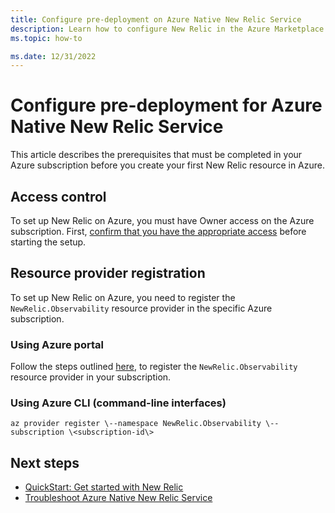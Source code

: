 ```yaml
---
title: Configure pre-deployment on Azure Native New Relic Service 
description: Learn how to configure New Relic in the Azure Marketplace before deployment.
ms.topic: how-to

ms.date: 12/31/2022
---
```


# Configure pre-deployment for Azure Native New Relic Service

This article describes the prerequisites that must be completed in your Azure subscription before you create your first New Relic resource in Azure.

## Access control

To set up New Relic on Azure, you must have Owner access on the Azure subscription. First, [confirm that you have the appropriate access](/azure/role-based-access-control/check-access) before starting the setup.

## Resource provider registration

To set up New Relic on Azure, you need to register the `NewRelic.Observability` resource provider in the specific Azure subscription.

### Using Azure portal

Follow the steps outlined [here](/azure/azure-resource-manager/management/resource-providers-and-types), to register the `NewRelic.Observability` resource provider in your subscription.

### Using Azure CLI (command-line interfaces)

```azurecli
az provider register \--namespace NewRelic.Observability \--subscription \<subscription-id\>
```

## Next steps

- [QuickStart: Get started with New Relic](new-relic-create.md)
- [Troubleshoot Azure Native New Relic Service](new-relic-troubleshoot.md)

